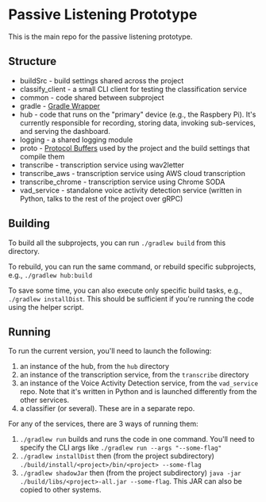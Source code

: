 Passive Listening Prototype
===========================

This is the main repo for the passive listening prototype.

## Structure

- buildSrc - build settings shared across the project
- classify_client - a small CLI client for testing the classification service
- common - code shared between subproject
- gradle - [Gradle Wrapper](https://docs.gradle.org/current/userguide/gradle_wrapper.html)
- hub - code that runs on the "primary" device (e.g., the Raspbery Pi).
    It's currently responsible for recording, storing data, invoking sub-services, and serving the dashboard.
- logging - a shared logging module
- proto - [Protocol Buffers](https://developers.google.com/protocol-buffers/) used by the project and the build settings that compile them
- transcribe - transcription service using wav2letter
- transcribe_aws - transcription service using AWS cloud transcription
- transcribe_chrome - transcription service using Chrome SODA
- vad_service - standalone voice activity detection service (written in Python, talks to the rest of the project over gRPC)



## Building

To build all the subprojects, you can run `./gradlew build` from this directory.

To rebuild, you can run the same command, or rebuild specific subprojects, e.g., `./gradlew hub:build`

To save some time, you can also execute only specific build tasks, e.g., `./gradlew installDist`.
This should be sufficient if you're running the code using the helper script.


## Running

To run the current version, you'll need to launch the following:

1. an instance of the hub, from the `hub` directory
2. an instance of the transcription service, from the `transcribe` directory
3. an instance of the Voice Activity Detection service, from the `vad_service` repo. Note that it's written in Python and is launched differently from the other services.
4. a classifier (or several). These are in a separate repo.

For any of the services, there are 3 ways of running them:

1. `./gradlew run` builds and runs the code in one command. You'll need to specify the CLI args like `./gradlew run --args "--some-flag"`
2. `./gradlew installDist` then (from the project subdirectory) `./build/install/<project>/bin/<project> --some-flag`
3. `./gradlew shadowJar` then (from the project subdirectory) `java -jar ./build/libs/<project>-all.jar --some-flag`. This JAR can also be copied to other systems.
